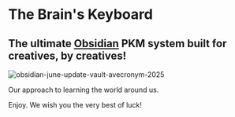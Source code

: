 # The Brain's Keyboard

## The ultimate [Obsidian](https://obsidian.md/) PKM system built for creatives, by creatives!

![obsidian-june-update-vault-avecronym-2025](https://github.com/user-attachments/assets/bbc1e427-7329-4aaa-a574-48c457e0c9d8)

Our approach to learning the world around us.

Enjoy. We wish you the very best of luck!
